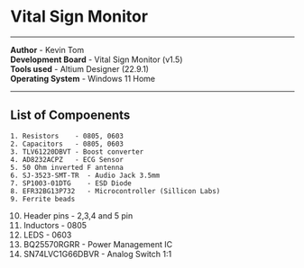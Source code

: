 # Vital Sign Monitor
****************************************************************************************************************   
**Author**            - Kevin Tom  
**Development Board** - Vital Sign Monitor (v1.5)  
**Tools used**        - Altium Designer (22.9.1)      
**Operating System**  - Windows 11 Home  
****************************************************************************************************************

## List of Compoenents
    1. Resistors    - 0805, 0603
    2. Capacitors   - 0805, 0603  
    3. TLV61220DBVT - Boost converter
    4. AD8232ACPZ   - ECG Sensor
    5. 50 Ohm inverted F antenna
    6. SJ-3523-SMT-TR  - Audio Jack 3.5mm
    7. SP1003-01DTG    - ESD Diode
    8. EFR32BG13P732   - Microcontroller (Sillicon Labs)
    9. Ferrite beads
   10. Header pins     - 2,3,4 and 5 pin
   11. Inductors       - 0805
   12. LEDS            - 0603
   13. BQ25570RGRR     - Power Management IC
   14. SN74LVC1G66DBVR - Analog Switch 1:1 